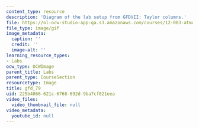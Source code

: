 ```yaml
---
content_type: resource
description: 'Diagram of the lab setup from GFDVII: Taylor columns.'
file: https://ol-ocw-studio-app-qa.s3.amazonaws.com/courses/12-003-atmosphere-ocean-and-climate-dynamics-fall-2008/225b4066621c6768692d9ba7cf021eea_gfd_79.gif
file_type: image/gif
image_metadata:
  caption: ''
  credit: ''
  image-alt: ''
learning_resource_types:
- Labs
ocw_type: OCWImage
parent_title: Labs
parent_type: CourseSection
resourcetype: Image
title: gfd_79
uid: 225b4066-621c-6768-692d-9ba7cf021eea
video_files:
  video_thumbnail_file: null
video_metadata:
  youtube_id: null
---
```

